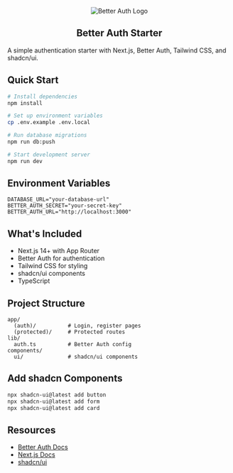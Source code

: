 <p align="center">
  <picture>
    <source srcset="./banner-dark.png" media="(prefers-color-scheme: dark)">
    <source srcset="./banner.png" media="(prefers-color-scheme: light)">
    <img src="./banner.png" alt="Better Auth Logo">
  </picture>
  <h2 align="center">
    Better Auth Starter
  </h2>

A simple authentication starter with Next.js, Better Auth, Tailwind CSS, and shadcn/ui.

## Quick Start

```bash
# Install dependencies
npm install

# Set up environment variables
cp .env.example .env.local

# Run database migrations
npm run db:push

# Start development server
npm run dev
```

## Environment Variables

```env
DATABASE_URL="your-database-url"
BETTER_AUTH_SECRET="your-secret-key"
BETTER_AUTH_URL="http://localhost:3000"
```

## What's Included

-  Next.js 14+ with App Router
-  Better Auth for authentication
-  Tailwind CSS for styling
-  shadcn/ui components
-  TypeScript

## Project Structure

```
app/
  (auth)/          # Login, register pages
  (protected)/     # Protected routes
lib/
  auth.ts          # Better Auth config
components/
  ui/              # shadcn/ui components
```

## Add shadcn Components

```bash
npx shadcn-ui@latest add button
npx shadcn-ui@latest add form
npx shadcn-ui@latest add card
```

## Resources

- [Better Auth Docs](https://better-auth.com)
- [Next.js Docs](https://nextjs.org/docs)
- [shadcn/ui](https://ui.shadcn.com)
